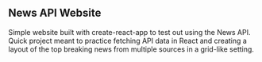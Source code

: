 ## News API Website


Simple website built with create-react-app to test out using the News API. Quick project meant to practice fetching API data in React and creating a layout of the top breaking news from multiple sources in a grid-like setting. 
